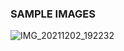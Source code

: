 ### SAMPLE IMAGES

![IMG_20211202_192232](https://user-images.githubusercontent.com/60978907/144436754-e16d7cfd-5c92-4940-8791-4e4e7bdc738c.jpg)

